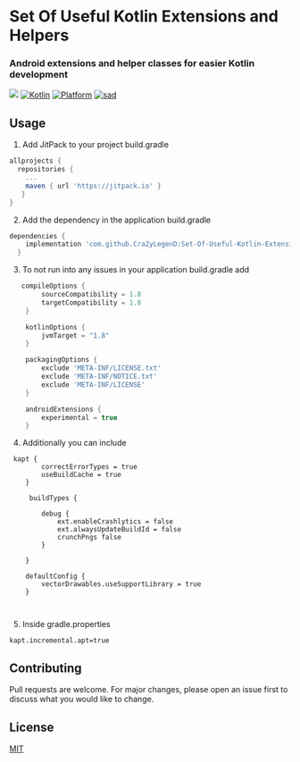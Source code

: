# Set Of Useful Kotlin Extensions and Helpers

### Android extensions and helper classes for easier Kotlin development

[![](https://jitpack.io/v/CraZyLegenD/Set-Of-Useful-Kotlin-Extensions-and-Helpers.svg)](https://jitpack.io/#CraZyLegenD/Set-Of-Useful-Kotlin-Extensions-and-Helpers)
[![Kotlin](https://img.shields.io/badge/Kotlin-1.3.41-blue.svg)](https://kotlinlang.org) [![Platform](https://img.shields.io/badge/Platform-Android-green.svg)](https://developer.android.com/guide/) [![sad](https://img.shields.io/twitter/url/http/shields.io.svg?style=social)]( https://twitter.com/intent/tweet?url=https%3A%2F%2Ftwitter.com%2Fintent%2Ftweet%3Fhttps%3A%2F%2Fgithub.com%2FCraZyLegenD%2FSet-Of-Useful-Kotlin-Extensions-and-Helpers&text=Kotlin%20Extensions%20and%20Class%20Helpers)

## Usage
1. Add JitPack to your project build.gradle

```gradle
allprojects {
  repositories {
    ...
    maven { url 'https://jitpack.io' }
   }
}
```

2. Add the dependency in the application build.gradle

```gradle
dependencies {
    implementation 'com.github.CraZyLegenD:Set-Of-Useful-Kotlin-Extensions-and-Helpers:version'
  }
```

3. To not run into any issues in your application build.gradle add

```gradle
   compileOptions {
        sourceCompatibility = 1.8
        targetCompatibility = 1.8
    }

    kotlinOptions {
        jvmTarget = "1.8"
    }

    packagingOptions {
        exclude 'META-INF/LICENSE.txt'
        exclude 'META-INF/NOTICE.txt'
        exclude 'META-INF/LICENSE'
    }

    androidExtensions {
        experimental = true
    }
```
4. Additionally you can include
```
 kapt {
        correctErrorTypes = true
        useBuildCache = true
    }
    
     buildTypes {

        debug {
            ext.enableCrashlytics = false
            ext.alwaysUpdateBuildId = false
            crunchPngs false
        }

    }
    
    defaultConfig {
        vectorDrawables.useSupportLibrary = true
    }
    
    
```  
5. Inside gradle.properties

```
kapt.incremental.apt=true

```

## Contributing
Pull requests are welcome. For major changes, please open an issue first to discuss what you would like to change.

## License
[MIT](https://choosealicense.com/licenses/mit/)
